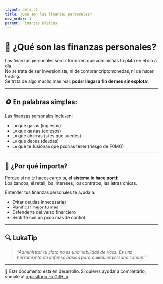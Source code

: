 ```yaml
---
layout: default
title: ¿Qué son las finanzas personales?
nav_order: 1
parent: Finanzas Básicas
---
```


# 🧠 ¿Qué son las finanzas personales?

Las finanzas personales son la forma en que administras tu plata en el día a día.  
No se trata de ser inversionista, ni de comprar criptomonedas, ni de hacer trading.  
Se trata de algo mucho más real: **poder llegar a fin de mes sin explotar**.

---

## 🪙 En palabras simples:

Las finanzas personales incluyen:

- Lo que ganas (ingresos)
- Lo que gastas (egresos)
- Lo que ahorras (si es que puedes)
- Lo que debes (deudas)
- Lo que te ilusionan que podrías tener (riesgo de FOMO)

---

## 🧩 ¿Por qué importa?

Porque si no te haces cargo tú, **el sistema lo hace por ti**:  
Los bancos, el retail, los intereses, los contratos, las letras chicas.

Entender tus finanzas personales te ayuda a:

- Evitar deudas innecesarias
- Planificar mejor tu mes
- Defenderte del verso financiero
- Sentirte con un poco más de control

---

## 🔍 LukaTip

> *“Administrar tu plata no es una habilidad de ricos. Es una herramienta de defensa básica para cualquier persona común.”*

---

📌 Este documento está en desarrollo. Si quieres ayudar a completarlo, súmate al [repositorio en GitHub](https://github.com/tuusuario/lukalibre).

